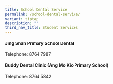 ```yaml
---
title: School Dental Service
permalink: /school-dental-service/
variant: tiptap
description: ""
third_nav_title: Student Services
---
```

<h4><strong>Jing Shan Primary School Dental</strong></h4>
<p>Telephone: 8764 7987</p>
<h4><strong>Buddy Dental Clinic (Ang Mo Kio Primary School)</strong></h4>
<p>Telephone: 8764 5842</p>
<p>
<br>
</p>